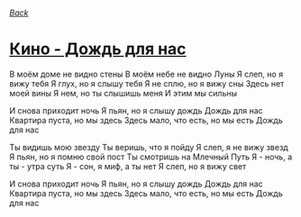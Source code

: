 ###### [Back](../Readme.md)
# [Кино - Дождь для нас](tabs.md)

В моём доме не видно стены
В моём небе не видно Луны
Я слеп, но я вижу тебя
Я глух, но я слышу тебя
Я не сплю, но я вижу сны
Здесь нет моей вины
Я нем, но ты слышишь меня
И этим мы сильны

И снова приходит ночь
Я пьян, но я слышу дождь
Дождь для нас
Квартира пуста, но мы здесь
Здесь мало, что есть, но мы есть
Дождь для нас

Ты видишь мою звезду
Ты веришь, что я пойду
Я слеп, я не вижу звезд
Я пьян, но я помню свой пост
Ты смотришь на Млечный Путь
Я - ночь, а ты - утра суть
Я - сон, я миф, а ты нет
Я слеп, но я вижу свет

И снова приходит ночь
Я пьян, но я слышу дождь
Дождь для нас
Квартира пуста, но мы здесь
Здесь мало, что есть, но мы есть
Дождь для нас
